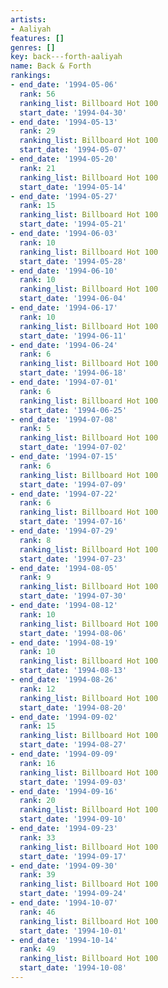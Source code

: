 ```yaml
---
artists:
- Aaliyah
features: []
genres: []
key: back---forth-aaliyah
name: Back & Forth
rankings:
- end_date: '1994-05-06'
  rank: 56
  ranking_list: Billboard Hot 100
  start_date: '1994-04-30'
- end_date: '1994-05-13'
  rank: 29
  ranking_list: Billboard Hot 100
  start_date: '1994-05-07'
- end_date: '1994-05-20'
  rank: 21
  ranking_list: Billboard Hot 100
  start_date: '1994-05-14'
- end_date: '1994-05-27'
  rank: 15
  ranking_list: Billboard Hot 100
  start_date: '1994-05-21'
- end_date: '1994-06-03'
  rank: 10
  ranking_list: Billboard Hot 100
  start_date: '1994-05-28'
- end_date: '1994-06-10'
  rank: 10
  ranking_list: Billboard Hot 100
  start_date: '1994-06-04'
- end_date: '1994-06-17'
  rank: 10
  ranking_list: Billboard Hot 100
  start_date: '1994-06-11'
- end_date: '1994-06-24'
  rank: 6
  ranking_list: Billboard Hot 100
  start_date: '1994-06-18'
- end_date: '1994-07-01'
  rank: 6
  ranking_list: Billboard Hot 100
  start_date: '1994-06-25'
- end_date: '1994-07-08'
  rank: 5
  ranking_list: Billboard Hot 100
  start_date: '1994-07-02'
- end_date: '1994-07-15'
  rank: 6
  ranking_list: Billboard Hot 100
  start_date: '1994-07-09'
- end_date: '1994-07-22'
  rank: 6
  ranking_list: Billboard Hot 100
  start_date: '1994-07-16'
- end_date: '1994-07-29'
  rank: 8
  ranking_list: Billboard Hot 100
  start_date: '1994-07-23'
- end_date: '1994-08-05'
  rank: 9
  ranking_list: Billboard Hot 100
  start_date: '1994-07-30'
- end_date: '1994-08-12'
  rank: 10
  ranking_list: Billboard Hot 100
  start_date: '1994-08-06'
- end_date: '1994-08-19'
  rank: 10
  ranking_list: Billboard Hot 100
  start_date: '1994-08-13'
- end_date: '1994-08-26'
  rank: 12
  ranking_list: Billboard Hot 100
  start_date: '1994-08-20'
- end_date: '1994-09-02'
  rank: 15
  ranking_list: Billboard Hot 100
  start_date: '1994-08-27'
- end_date: '1994-09-09'
  rank: 16
  ranking_list: Billboard Hot 100
  start_date: '1994-09-03'
- end_date: '1994-09-16'
  rank: 20
  ranking_list: Billboard Hot 100
  start_date: '1994-09-10'
- end_date: '1994-09-23'
  rank: 33
  ranking_list: Billboard Hot 100
  start_date: '1994-09-17'
- end_date: '1994-09-30'
  rank: 39
  ranking_list: Billboard Hot 100
  start_date: '1994-09-24'
- end_date: '1994-10-07'
  rank: 46
  ranking_list: Billboard Hot 100
  start_date: '1994-10-01'
- end_date: '1994-10-14'
  rank: 49
  ranking_list: Billboard Hot 100
  start_date: '1994-10-08'
---
```


